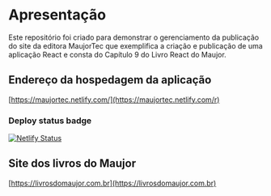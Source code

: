 # Apresentação

Este repositório foi criado para demonstrar o gerenciamento da publicação do site da editora MaujorTec que exemplifica a criação e publicação de uma aplicação React e consta do Capítulo 9 do Livro React do Maujor.

## Endereço da hospedagem da aplicação

[https://maujortec.netlify.com/](https://maujortec.netlify.com/r)

### Deploy status badge

[![Netlify Status](https://api.netlify.com/api/v1/badges/2d1838a4-84e9-4ccc-976e-e30178997f2e/deploy-status)](https://app.netlify.com/sites/maujortec/deploys)

## Site dos livros do Maujor

[https://livrosdomaujor.com.br](https://livrosdomaujor.com.br)
